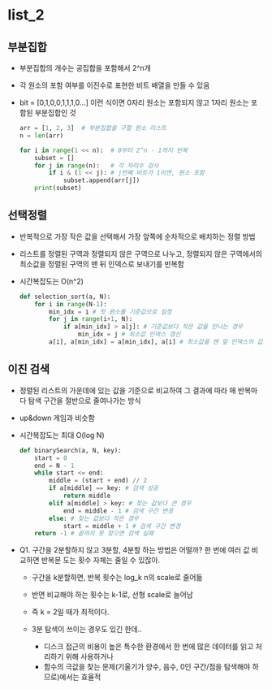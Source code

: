 # list_2



## 부분집합

- 부분집합의 개수는 공집합을 포함해서 2^n개

- 각 원소의 포함 여부를 이진수로 표현한 비트 배열을 만들 수 있음

- bit = [0,1,0,0,1,1,1,0...] 이런 식이면 0자리 원소는 포함되지 않고 1자리 원소는 포함된 부분집합인 것

  ```python
  arr = [1, 2, 3]  # 부분집합을 구할 원소 리스트
  n = len(arr)
  
  for i in range(1 << n):  # 0부터 2^n - 1까지 반복
      subset = []
      for j in range(n):   # 각 자리수 검사
          if i & (1 << j): # j번째 비트가 1이면, 원소 포함
              subset.append(arr[j])
      print(subset)
  ```

  

## 선택정렬

- 반복적으로 가장 작은 값을 선택해서 가장 앞쪽에 순차적으로 배치하는 정렬 방법

- 리스트를 정렬된 구역과 정렬되지 않은 구역으로 나누고, 정렬되지 않은 구역에서의 최소값을 정렬된 구역의 맨 뒤 인덱스로 보내기를 반복함

- 시간복잡도는 O(n^2)

  ```python
  def selection_sort(a, N):
      for i in range(N-1):
          min_idx = i # 첫 원소를 기준값으로 설정
          for j in range(i+1, N):
              if a[min_idx] > a[j]: # 기준값보다 작은 값을 만나는 경우
                  min_idx = j # 최소값 인덱스 갱신
          a[i], a[min_idx] = a[min_idx], a[i] # 최소값을 맨 앞 인덱스의 값과 교환
  ```

  

## 이진 검색	

- 정렬된 리스트의 가운데에 있는 값을 기준으로 비교하여 그 결과에 따라 매 반복마다 탐색 구간을 절반으로 줄여나가는 방식

- up&down 게임과 비슷함

- 시간복잡도는 최대 O(log N)

  ```python
  def binarySearch(a, N, key):
      start = 0
      end = N - 1
      while start <= end:
          middle = (start + end) // 2
          if a[middle] == key: # 검색 성공
              return middle
          elif a[middle] > key: # 찾는 값보다 큰 경우
              end = middle - 1 # 검색 구간 변경
          else: # 찾는 값보다 작은 경우
              start = middle + 1 # 검색 구간 변경
      return -1 # 끝까지 못 찾으면 검색 실패
  ```

- Q1. 구간을 2분할하지 않고 3분할, 4분할 하는 방법은 어떨까? 한 번에 여러 값 비교하면 반복문 도는 횟수 자체는 줄일 수 있잖아.

  - 구간을 k분할하면, 반복 횟수는 log_k n의 scale로 줄어듦 
  - 반면 비교해야 하는 횟수는 k-1로, 선형 scale로 늘어남
  - 즉 k = 2일 때가 최적이다.

  - 3분 탐색이 쓰이는 경우도 있긴 한데..
    - 디스크 접근의 비용이 높은 특수한 환경에서 한 번에 많은 데이터를 읽고 처리하기 위해 사용하거나
    - 함수의 극값을 찾는 문제(기울기가 양수, 음수, 0인 구간/점을 탐색해야 하므로)에서는 효율적
